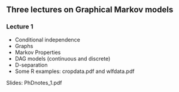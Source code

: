 ## Three lectures on Graphical Markov models

###  Lecture 1
- Conditional independence
- Graphs
- Markov Properties
- DAG models (continuous and discrete)
- D-separation
- Some R examples: cropdata.pdf and wlfdata.pdf

Slides: PhDnotes_1.pdf


